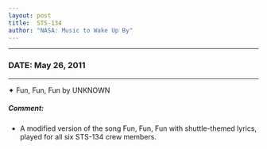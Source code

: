 ```yaml
---
layout: post
title:  STS-134
author: "NASA: Music to Wake Up By"
---
```


----
### DATE: May 26, 2011
----
✦ Fun, Fun, Fun by UNKNOWN

##### Comment:
* A modified version of the song Fun, Fun, Fun with shuttle-themed lyrics, played for all six STS-134 crew members.
